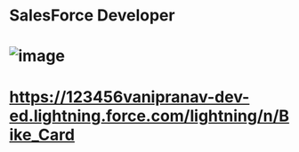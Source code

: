 # SalesForce Developer
# ![image](https://user-images.githubusercontent.com/89169929/134593892-d0bf9bb3-247f-42c6-afea-16bf7473f5ab.png)

# https://123456vanipranav-dev-ed.lightning.force.com/lightning/n/Bike_Card
